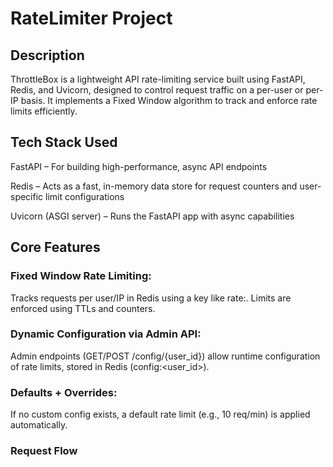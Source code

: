 # RateLimiter Project

## Description
ThrottleBox is a lightweight API rate-limiting service built using FastAPI, Redis, and Uvicorn, designed to control request traffic on a per-user or per-IP basis. It implements a Fixed Window algorithm to track and enforce rate limits efficiently.

## Tech Stack Used
FastAPI – For building high-performance, async API endpoints

Redis – Acts as a fast, in-memory data store for request counters and user-specific limit configurations

Uvicorn (ASGI server) – Runs the FastAPI app with async capabilities


## Core Features

### Fixed Window Rate Limiting:
Tracks requests per user/IP in Redis using a key like rate:<ip>. Limits are enforced using TTLs and counters.

### Dynamic Configuration via Admin API:
Admin endpoints (GET/POST /config/{user_id}) allow runtime configuration of rate limits, stored in Redis (config:<user_id>).

### Defaults + Overrides:
If no custom config exists, a default rate limit (e.g., 10 req/min) is applied automatically.


### Request Flow






